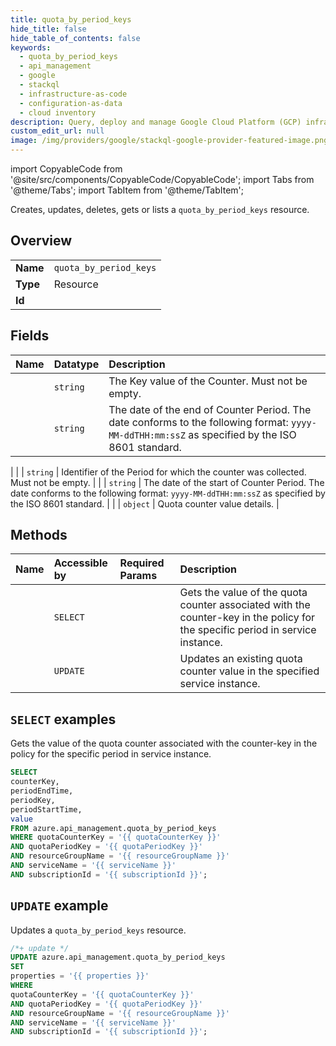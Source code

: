 ```yaml
---
title: quota_by_period_keys
hide_title: false
hide_table_of_contents: false
keywords:
  - quota_by_period_keys
  - api_management
  - google
  - stackql
  - infrastructure-as-code
  - configuration-as-data
  - cloud inventory
description: Query, deploy and manage Google Cloud Platform (GCP) infrastructure and resources using SQL
custom_edit_url: null
image: /img/providers/google/stackql-google-provider-featured-image.png
---
```


import CopyableCode from '@site/src/components/CopyableCode/CopyableCode';
import Tabs from '@theme/Tabs';
import TabItem from '@theme/TabItem';

Creates, updates, deletes, gets or lists a <code>quota_by_period_keys</code> resource.

## Overview
<table><tbody>
<tr><td><b>Name</b></td><td><code>quota_by_period_keys</code></td></tr>
<tr><td><b>Type</b></td><td>Resource</td></tr>
<tr><td><b>Id</b></td><td><CopyableCode code="azure.api_management.quota_by_period_keys" /></td></tr>
</tbody></table>

## Fields
| Name | Datatype | Description |
|:-----|:---------|:------------|
| <CopyableCode code="counterKey" /> | `string` | The Key value of the Counter. Must not be empty. |
| <CopyableCode code="periodEndTime" /> | `string` | The date of the end of Counter Period. The date conforms to the following format: `yyyy-MM-ddTHH:mm:ssZ` as specified by the ISO 8601 standard.
 |
| <CopyableCode code="periodKey" /> | `string` | Identifier of the Period for which the counter was collected. Must not be empty. |
| <CopyableCode code="periodStartTime" /> | `string` | The date of the start of Counter Period. The date conforms to the following format: `yyyy-MM-ddTHH:mm:ssZ` as specified by the ISO 8601 standard.
 |
| <CopyableCode code="value" /> | `object` | Quota counter value details. |

## Methods
| Name | Accessible by | Required Params | Description |
|:-----|:--------------|:----------------|:------------|
| <CopyableCode code="get" /> | `SELECT` | <CopyableCode code="quotaCounterKey, quotaPeriodKey, resourceGroupName, serviceName, subscriptionId" /> | Gets the value of the quota counter associated with the counter-key in the policy for the specific period in service instance. |
| <CopyableCode code="update" /> | `UPDATE` | <CopyableCode code="quotaCounterKey, quotaPeriodKey, resourceGroupName, serviceName, subscriptionId" /> | Updates an existing quota counter value in the specified service instance. |

## `SELECT` examples

Gets the value of the quota counter associated with the counter-key in the policy for the specific period in service instance.


```sql
SELECT
counterKey,
periodEndTime,
periodKey,
periodStartTime,
value
FROM azure.api_management.quota_by_period_keys
WHERE quotaCounterKey = '{{ quotaCounterKey }}'
AND quotaPeriodKey = '{{ quotaPeriodKey }}'
AND resourceGroupName = '{{ resourceGroupName }}'
AND serviceName = '{{ serviceName }}'
AND subscriptionId = '{{ subscriptionId }}';
```
## `UPDATE` example

Updates a <code>quota_by_period_keys</code> resource.

```sql
/*+ update */
UPDATE azure.api_management.quota_by_period_keys
SET 
properties = '{{ properties }}'
WHERE 
quotaCounterKey = '{{ quotaCounterKey }}'
AND quotaPeriodKey = '{{ quotaPeriodKey }}'
AND resourceGroupName = '{{ resourceGroupName }}'
AND serviceName = '{{ serviceName }}'
AND subscriptionId = '{{ subscriptionId }}';
```
